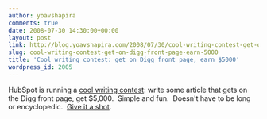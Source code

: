 ```yaml
---
author: yoavshapira
comments: true
date: 2008-07-30 14:30:00+00:00
layout: post
link: http://blog.yoavshapira.com/2008/07/30/cool-writing-contest-get-on-digg-front-page-earn-5000/
slug: cool-writing-contest-get-on-digg-front-page-earn-5000
title: 'Cool writing contest: get on Digg front page, earn $5000'
wordpress_id: 2005
---
```


HubSpot is running a [cool writing contest](http://blog.hubspot.com/blog/tabid/6307/bid/4242/Insanely-Brilliant-or-Just-Insane-The-HubSpot-50-000-Viral-Marketing-Contest.aspx): write some article that gets on the Digg front page, get $5,000.  Simple and fun.  Doesn't have to be long or encyclopedic.  [Give it a shot](http://blog.hubspot.com/blog/tabid/6307/bid/4242/Insanely-Brilliant-or-Just-Insane-The-HubSpot-50-000-Viral-Marketing-Contest.aspx).

  


  


  

